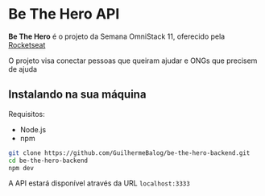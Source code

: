 # Be The Hero API

**Be The Hero** é o projeto da Semana OmniStack 11, oferecido pela [Rocketseat](https://rocketseat.com.br/)

O projeto visa conectar pessoas que queiram ajudar e ONGs que precisem de ajuda

## Instalando na sua máquina

Requisitos:

- Node.js
- npm

```bash
git clone https://github.com/GuilhermeBalog/be-the-hero-backend.git
cd be-the-hero-backend
npm dev
```

A API estará disponível através da URL `localhost:3333`

